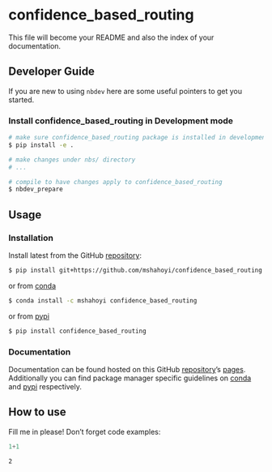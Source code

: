 # confidence_based_routing


<!-- WARNING: THIS FILE WAS AUTOGENERATED! DO NOT EDIT! -->

This file will become your README and also the index of your
documentation.

## Developer Guide

If you are new to using `nbdev` here are some useful pointers to get you
started.

### Install confidence_based_routing in Development mode

``` sh
# make sure confidence_based_routing package is installed in development mode
$ pip install -e .

# make changes under nbs/ directory
# ...

# compile to have changes apply to confidence_based_routing
$ nbdev_prepare
```

## Usage

### Installation

Install latest from the GitHub
[repository](https://github.com/mshahoyi/confidence_based_routing):

``` sh
$ pip install git+https://github.com/mshahoyi/confidence_based_routing.git
```

or from [conda](https://anaconda.org/mshahoyi/confidence_based_routing)

``` sh
$ conda install -c mshahoyi confidence_based_routing
```

or from [pypi](https://pypi.org/project/confidence_based_routing/)

``` sh
$ pip install confidence_based_routing
```

### Documentation

Documentation can be found hosted on this GitHub
[repository](https://github.com/mshahoyi/confidence_based_routing)’s
[pages](https://mshahoyi.github.io/confidence_based_routing/).
Additionally you can find package manager specific guidelines on
[conda](https://anaconda.org/mshahoyi/confidence_based_routing) and
[pypi](https://pypi.org/project/confidence_based_routing/) respectively.

## How to use

Fill me in please! Don’t forget code examples:

``` python
1+1
```

    2
